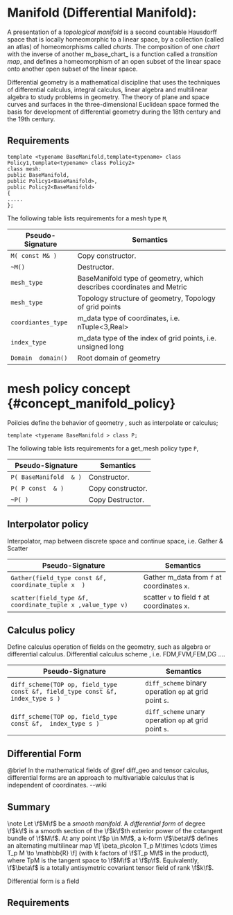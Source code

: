Manifold (Differential Manifold):
=================================
 A presentation of a _topological manifold_ is a second countable Hausdorff space that is locally homeomorphic
 to a linear space, by a collection (called an atlas) of homeomorphisms called _charts_. The composition of one
 _chart_ with the inverse of another m_base_chart_ is a function called a _transition map_, and defines a homeomorphism
  of an open subset of the linear space onto another open subset of the linear space.
 
Differential geometry is a mathematical discipline that uses the techniques of differential calculus, integral calculus,
 linear algebra and multilinear algebra to study problems in geometry. The theory of plane and space curves and surfaces
 in the three-dimensional Euclidean space formed the basis for development of differential geometry during the 18th 
 century and the 19th century.
 
 ## Requirements

~~~~~~~~~~~~~{.cpp}
template <typename BaseManifold,template<typename> class Policy1,template<typename> class Policy2>
class mesh:
public BaseManifold,
public Policy1<BaseManifold>,
public Policy2<BaseManifold>
{
.....
};
~~~~~~~~~~~~~
The following table lists requirements for a mesh type `M`,

 Pseudo-Signature  		| Semantics
 -----------------------|-------------
 `M( const M& )` 		| Copy constructor.
 `~M()` 				| Destructor.
 `mesh_type`		    | BaseManifold type of geometry, which describes coordinates and Metric
 `mesh_type`		    | Topology structure of geometry,   Topology of grid points
 `coordiantes_type` 	| m_data type of coordinates, i.e. nTuple<3,Real>
 `index_type`			| m_data type of the index of grid points, i.e. unsigned long
 `Domain  domain()`	    | Root domain of geometry
 
mesh policy concept {#concept_manifold_policy}
================================================
  Poilcies define the behavior of geometry , such as  interpolate or calculus;
  
 ~~~~~~~~~~~~~{.cpp}
 template <typename BaseManifold > class P;
 ~~~~~~~~~~~~~

  The following table lists requirements for a get_mesh policy type `P`,

  Pseudo-Signature  	 | Semantics
  -----------------------|-------------
  `P( BaseManifold  & )` | Constructor.
  `P( P const  & )`	   | Copy constructor.
  `~P( )` 			   | Copy Destructor.

 ## Interpolator policy
   Interpolator, map between discrete space and continue space, i.e. Gather & Scatter
   

 Pseudo-Signature  	     | Semantics
---------------------------|-----------------------------
`Gather(field_type const &f, coordinate_tuple x  )` 	    | Gather m_data from `f` at coordinates `x`.
`scatter(field_type &f, coordinate_tuple x ,value_type v)` 	| scatter `v` to field  `f` at coordinates `x`.
  

 ## Calculus  policy
  Define calculus operation of  fields on the geometry, such  as algebra or differential calculus.
  Differential calculus scheme , i.e. FDM,FVM,FEM,DG ....


  Pseudo-Signature        | Semantics
  ------------------------|-------------
  `diff_scheme(TOP op, field_type const &f, field_type const &f, index_type s ) `	| `diff_scheme`  binary operation `op` at grid point `s`.
  `diff_scheme(TOP op, field_type const &f,  index_type s )` 	| `diff_scheme`  unary operation  `op`  at grid point `s`.


  ## Differential Form
  @brief In the mathematical fields of @ref diff_geo and tensor calculus,
   differential forms are an approach to multivariable calculus that
     is independent of coordinates. --wiki


 ## Summary
 \note Let \f$M\f$ be a _smooth manifold_. A _differential form_ of degree \f$k\f$ is
  a smooth section of the \f$k\f$th exterior power of the cotangent bundle of \f$M\f$.
  At any point \f$p \in M\f$, a k-form \f$\beta\f$ defines an alternating multilinear map
 \f[
   \beta_p\colon T_p M\times \cdots \times T_p M \to \mathbb{R}
 \f]
 (with k factors of \f$T_p M\f$ in the product), where TpM is the tangent space to \f$M\f$ at \f$p\f$.
  Equivalently, \f$\beta\f$ is a totally antisymetric covariant tensor field of rank \f$k\f$.

  Differential form is a field

 ## Requirements